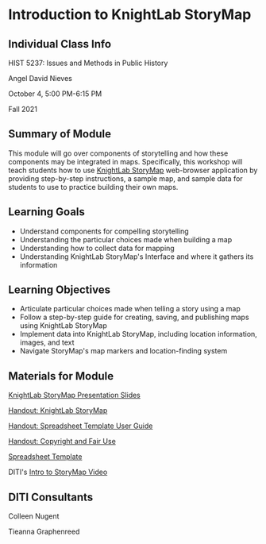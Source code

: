 <h1> Introduction to KnightLab StoryMap </h1>

<h2> Individual Class Info </h2>

HIST 5237: Issues and Methods in Public History

Angel David Nieves

October 4, 5:00 PM-6:15 PM

Fall 2021

<h2> Summary of Module </h2>

This module will go over components of storytelling and how these components may be integrated in maps. Specifically, this workshop will teach students how to use [KnightLab StoryMap](http://storymap.knightlab.com/) web-browser application by providing step-by-step instructions, a sample map, and sample data for students to use to practice building their own maps. 

<h2> Learning Goals </h2>

* Understand components for compelling storytelling
* Understanding the particular choices made when building a map
* Understanding how to collect data for mapping
* Understanding KnightLab StoryMap's Interface and where it gathers its information

<h2> Learning Objectives </h2>

* Articulate particular choices made when telling a story using a map
* Follow a step-by-step guide for creating, saving, and publishing maps using KnightLab StoryMap
* Implement data into KnightLab StoryMap, including location information, images, and text
* Navigate StoryMap's map markers and location-finding system

<h2> Materials for Module </h2>

[KnightLab StoryMap Presentation Slides](https://github.com/NULabNortheastern/digitalassignmentshowcase/blob/master/mapping/nieves-storymap-publichistory-fall2021/Intro-to-StoryMap-Slides.pdf)  

[Handout: KnightLab StoryMap](https://github.com/NULabNortheastern/digitalassignmentshowcase/blob/master/mapping/nieves-storymap-publichistory-fall2021/StoryMap%20Handout.pdf) 

[Handout: Spreadsheet Template User Guide](https://github.com/NULabNortheastern/digitalassignmentshowcase/blob/master/mapping/nieves-storymap-publichistory-fall2021/Handout_Storymap-Spreadsheet-Template.pdf) 

[Handout: Copyright and Fair Use](https://github.com/NULabNortheastern/digitalassignmentshowcase/blob/master/mapping/nieves-storymap-publichistory-fall2021/Copyright-fair-use-handout.pdf) 

[Spreadsheet Template](https://docs.google.com/spreadsheets/d/1eJrqp30nJp__-l1V4tiRICiL4PLm40Esmg0WvcDAFII/edit#gid=0) 

DITI's [Intro to StoryMap Video](https://youtu.be/X33ud7RYZFg)

<h2> DITI Consultants </h2>

Colleen Nugent

Tieanna Graphenreed 
